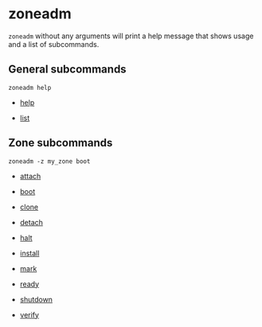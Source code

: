 # zoneadm

`zoneadm` without any arguments will print a help message that shows
usage and a list of subcommands.


## General subcommands

	zoneadm help

- [help](./help/)

- [list](./list/)


## Zone subcommands

	zoneadm -z my_zone boot

- [attach](./attach/)

- [boot](./boot/)

- [clone](./clone/)

- [detach](./detach/)

- [halt](./halt/)

- [install](./install/)

- [mark](./mark/)

- [ready](./ready/)

- [shutdown](./shutdown/)

- [verify](./verify/)
